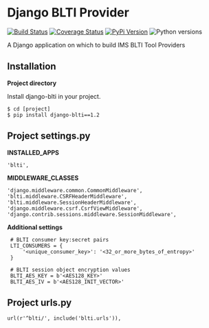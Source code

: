 # Django BLTI Provider                                                          
                                                                                
[![Build Status](https://api.travis-ci.org/uw-it-aca/django-blti.svg?branch=master)](https://travis-ci.org/uw-it-aca/django-blti)
[![Coverage Status](https://coveralls.io/repos/uw-it-aca/django-blti/badge.png?branch=master)](https://coveralls.io/r/uw-it-aca/django-blti?branch=master)
[![PyPi Version](https://img.shields.io/pypi/v/django-blti.svg)](https://pypi.python.org/pypi/django-blti)
![Python versions](https://img.shields.io/pypi/pyversions/django-blti.svg)


A Django application on which to build IMS BLTI Tool Providers

Installation
------------

**Project directory**

Install django-blti in your project.

    $ cd [project]
    $ pip install django-blti==1.2

Project settings.py
------------------

**INSTALLED_APPS**

    'blti',

**MIDDLEWARE_CLASSES**

    'django.middleware.common.CommonMiddleware',
    'blti.middleware.CSRFHeaderMiddleware',
    'blti.middleware.SessionHeaderMiddleware',
    'django.middleware.csrf.CsrfViewMiddleware',
    'django.contrib.sessions.middleware.SessionMiddleware',

**Additional settings**

     # BLTI consumer key:secret pairs
     LTI_CONSUMERS = {
         '<unique_consumer_key>': '<32_or_more_bytes_of_entropy>'
     }

     # BLTI session object encryption values
     BLTI_AES_KEY = b'<AES128_KEY>'
     BLTI_AES_IV = b'<AES128_INIT_VECTOR>'

Project urls.py
---------------
    url(r'^blti/', include('blti.urls')),

